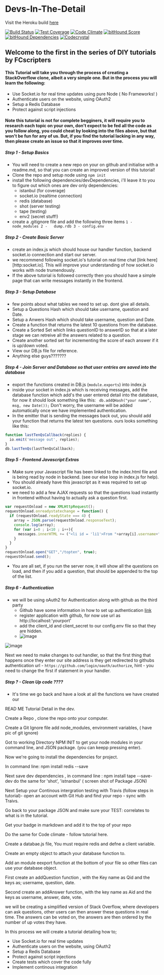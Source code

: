 # Devs-In-The-Detail

Visit the Heroku build [here](https://fast-taiga-6303.herokuapp.com)


[![Build Status](https://travis-ci.org/fcscripters/Devs-In-The-Detail.svg)](https://travis-ci.org/fcscripters/Devs-In-The-Detail)
[![Test Coverage](https://codeclimate.com/repos/561d10c469568062bf001a3f/badges/ca82653db8721ed73fcc/coverage.svg)](https://codeclimate.com/repos/561d10c469568062bf001a3f/coverage)
[![Code Climate](https://codeclimate.com/repos/561d10c469568062bf001a3f/badges/ca82653db8721ed73fcc/gpa.svg)](https://codeclimate.com/repos/561d10c469568062bf001a3f/feed)
[![bitHound Score](https://www.bithound.io/github/fcscripters/Devs-In-The-Detail/badges/score.svg)](https://www.bithound.io/github/fcscripters/Devs-In-The-Detail)
[![bitHound Dependencies](https://www.bithound.io/github/fcscripters/Devs-In-The-Detail/badges/dependencies.svg)](https://www.bithound.io/github/fcscripters/Devs-In-The-Detail/master/dependencies/npm)
[![Codecrystal](https://img.shields.io/badge/code-crystal-5CB3FF.svg)](http://codecrystal.herokuapp.com/crystalise/fcscripters/Devs-In-The-Detail/master)


## Welcome to the first in the series of DIY tutorials by FCscripters

#### This Tutorial will take you through the process of creating a StackOverflow clone, albeit a very simple one. But in the process you will learn the following:

 * Use Socket.io for real time updates using pure Node ( No Frameworks! )
 * Authenticate users on the website, using OAuth2
 * Setup a Redis Database
 * Protect against script injections  

#### Note this tutorial is not for complete begginers, it will require you to research each topic on your own, don't expect to be fed all the code as you follow along, you could cheat by looking into the files above, but that won't be fun for any of us. But, if you find the tutorial lacking in any way, then please create an issue so that it improves over time.

##### Step 1 -  Setup Basics

- You will need to create a new repo on your on github and initialise with a readme.md, so that you can create an improved version of this tutorial!
- Clone the repo and setup node using `npm init`
- install the following dependencies/devDependencies, i'll leave it to you to figure out which ones are dev only dependencies:
  - istanbul (for coverage)
  - socket.io (realtime connection)
  - redis (database)
  - shot (server testing)
  - tape (testing)
  - env2 (secret stuff!)
- create a .gitignore file and add the following three items `1 - node_modules 2 -  
dump.rdb 3 -
config.env`  

##### Step 2 - Create Basic Server

- create an index.js which should house our handler function, backend socket.io connection and start our server.
 - we recommend following socket.io's tutorial on real time chat [link here][http:socket.io]. This will improve your understanding of how socket.io works with node trumendously.
- If the above tutorial is followed correctly then you should have a simple page that can write messages instantly in the frontend.

##### Step 3 - Setup Database

- few points about what tables we need to set up. dont give all details.
- Setup a Questions Hash which should take username, question and Date.
- Setup a Anwers Hash which should take username, question and Date.
- Create a function that returns the latest 10 questions from the database.
- Create a Sorted Set which links questionID to answerID so that at a later stage we can retreive all the answers related to a question.
- Create another sorted set for incrementing the score of each answer if it is up/down voted.
- View our DB.js file for reference.
- Anything else guys???????


##### Step 4 - Join Server and Database so that user entries are saved into the database

- export the functions created in DB.js (`module.exports`) into index.js
- inside your socket in index.js which is receiving messages, add the database function which add's the user entered detail into the database, for now it should look something like this: ` db.addQHash("your name", msg, new Date());` Don't worry, the username will be added automatically once we have implemented authentication.
- In the emitter that is sending the messages back out, you should add your function that returns the latest ten questions. ours looks something like this:
```javascript
function lastTenQsCallback(replies) {
  io.emit('message out', replies);
}
db.lastTenQs(lastTenQsCallback);
```

##### Step 5 - Frontend Javascript Extras

- Make sure your Javascript file has been linked to the index.html file and is being read by node in backend. (see our else loop in index.js for help).
- You should already have this javascript as it was required to set up socket.io.
- we need to add a few AJAX requests so that the questions load instantly in frontend without having to actually ask a question first.
```javascript
var requestOnload = new XMLHttpRequest();
requestOnload.onreadystatechange = function() {
  if (requestOnload.readyState === 4) {
    array = JSON.parse(requestOnload.responseText);
    console.log(array);
    for (var i=0 ; i<10 ; i++){
      messages.innerHTML += ("<li id = 'li1'>From "+array[i].username+" on "+array[i].date+' Question: '+array[i].question+"</li>");
    }
  }
}
requestOnload.open("GET","/topten", true);
requestOnload.send();
```
- You are all set, if you run the server now, it will show all the questions on load, and then if you add a question, that should be appended to the top of the list.

##### Step 6 - Authentication

- we will be using oAuth2 for Authentication along with github as the third party
    - Github have some information in how to set up authentication [link](https://developer.github.com/v3/oauth/)
    - register application with github, for now use url as http://localhost:'yourport'
    - add the client_id and client_secret to our config.env file so that they are hidden.
    - ![image](https://github-cloud.s3.amazonaws.com/assets/11330267/10565434/e5be1a86-75c7-11e5-8f7f-6c5d08606c79.png)

![image](https://github-cloud.s3.amazonaws.com/assets/11330267/10565437/ef3fa9ee-75c7-11e5-8aa2-9d355f9971c0.png)

   
Next we need to make changes to out handler, so that the first thing that happens once they enter our site address is they get redirected to githubs authentication url - `https://github.com/login/oauth/authorize`, hint - you need to change the first if statement in your handler.


##### Step ? - Clean Up code ????
-   It's time we go back and have a look at all the functions we have created our



READ ME Tutorial  Detail in the dev.


Create a Repo , clone the repo onto your computer.

Create a Git Ignore file add node_modules,  environment variables, ( have pic of git ignore)

Got to working Directory NPM INIT to get your node modules in your command line, and JSON package. (you can keepp pressing enter).

Now we're going to install the dependencies for project.

In command line:  npm install redis --save

Next save dev dependencies , in command line : npm install tape --save-dev
do the same for 'shot', 'istnanbul'  ( screen shot of Package JSON)

Next Setup your Continous intergration testing with Travis (follow steps in tutorial)- open an account with Git Hub and find your repo - sync with Traivs.

Go back to your package JSON and make sure your  TEST:  correlates to what is in the tutorial.  

Get your badge in markdown and add it to the top of your repo

Do the same for Code climate - follow tutorial here.

Create a databae.js file, You must require redis and defne a client variable.

Create an empty object to attach your database function to.

Add an module eexport function at the bottom of your file so other files can use your database object.

First create an addQuestion function , with the Key name as Qid and the keys as; username, question, date.

Second create an addAnswer function,  with the key name as  Aid and the keys as username, answer, date, vote.




we will be creating a simplified version of Stack Overflow, where developers can ask questions, other users can then answer these questions in real time. The answers can be voted on, the answers are then ordered by the number of up votes they have.


In this process we will create a tutorial detailing how to;
* Use Socket.io for real time updates
* Authenticate users on the website, using OAuth2
* Setup a Redis Database
* Protect against script injections
* Create tests which cover the code fully
* Implement continous integration
